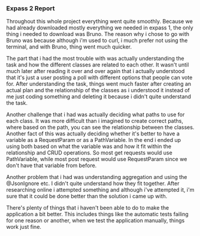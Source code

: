 
### Expass 2 Report

Throughout this whole project everything went quite smoothly. Because we had already downloaded
mostly everything we needed in expass 1, the only thing i needed to download
was Bruno. The reason why i chose to go with Bruno was because although i'm 
used to curl, i much prefer not using the terminal, and with Bruno, thing went much quicker.

The part that i had the most trouble with was actually understanding the task and how the
different classes are related to each other. It wasn't until much later after reading it over 
and over again that i actually understood that it's just a user posting a poll with different 
options that people can vote for. After understanding the task, things went much faster after 
creating an actual plan and the relationship of the classes as i understood it instead of me 
just coding something and deleting it because i didn't quite understand the task. 

Another challenge that i had was actually deciding what paths to use for each class. It was
more difficult than i imagined to create correct paths, where based on the path, you can
see the relationship between the classes. Another fact of this was actually deciding whether
it's better to have a variable as a RequestParam or as a PathVariable. In the end i ended up using both
based on what the variable was and how it fit within the relationship and CRUD operations. So most
get requests would use PathVariable, while most post request would use RequestParam since
we don't have that variable from before.

Another problem that i had was understanding aggregation and using the @JsonIgnore etc. I didn't quite understand
how they fit together. After researching online i attempted something and although i've attempted it, 
i'm sure that it could be done better than the solution i came up with.

There's plenty of things that i haven't been able to do to make the application a bit better. This includes things
like the automatic tests failing for one reason or another, when we test the application manually, things work just fine.
